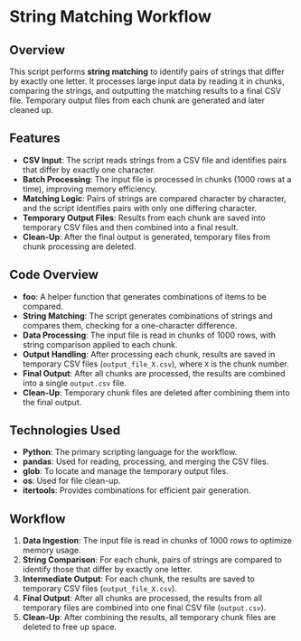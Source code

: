 # String Matching Workflow

## Overview
This script performs **string matching** to identify pairs of strings that differ by exactly one letter. It processes large input data by reading it in chunks, comparing the strings, and outputting the matching results to a final CSV file. Temporary output files from each chunk are generated and later cleaned up.

## Features
- **CSV Input**: The script reads strings from a CSV file and identifies pairs that differ by exactly one character.
- **Batch Processing**: The input file is processed in chunks (1000 rows at a time), improving memory efficiency.
- **Matching Logic**: Pairs of strings are compared character by character, and the script identifies pairs with only one differing character.
- **Temporary Output Files**: Results from each chunk are saved into temporary CSV files and then combined into a final result.
- **Clean-Up**: After the final output is generated, temporary files from chunk processing are deleted.

## Code Overview
- **foo**: A helper function that generates combinations of items to be compared.
- **String Matching**: The script generates combinations of strings and compares them, checking for a one-character difference.
- **Data Processing**: The input file is read in chunks of 1000 rows, with string comparison applied to each chunk.
- **Output Handling**: After processing each chunk, results are saved in temporary CSV files (`output_file_X.csv`), where `X` is the chunk number.
- **Final Output**: After all chunks are processed, the results are combined into a single `output.csv` file.
- **Clean-Up**: Temporary chunk files are deleted after combining them into the final output.

## Technologies Used
- **Python**: The primary scripting language for the workflow.
- **pandas**: Used for reading, processing, and merging the CSV files.
- **glob**: To locate and manage the temporary output files.
- **os**: Used for file clean-up.
- **itertools**: Provides combinations for efficient pair generation.

## Workflow
1. **Data Ingestion**: The input file is read in chunks of 1000 rows to optimize memory usage.
2. **String Comparison**: For each chunk, pairs of strings are compared to identify those that differ by exactly one letter.
3. **Intermediate Output**: For each chunk, the results are saved to temporary CSV files (`output_file_X.csv`).
4. **Final Output**: After all chunks are processed, the results from all temporary files are combined into one final CSV file (`output.csv`).
5. **Clean-Up**: After combining the results, all temporary chunk files are deleted to free up space.

